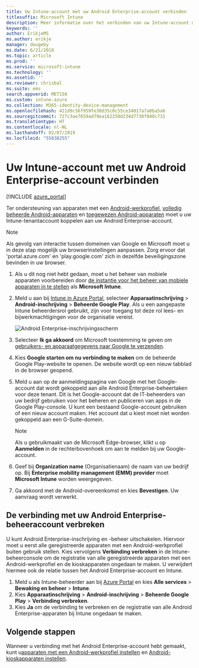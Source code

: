 ```yaml
---
title: Uw Intune-account met uw Android Enterprise-account verbinden
titlesuffix: Microsoft Intune
description: Meer informatie over het verbinden van uw Intune-account met uw Android Enterprise-account.
keywords: ''
author: ErikjeMS
ms.author: erikje
manager: dougeby
ms.date: 6/21/2018
ms.topic: article
ms.prod: ''
ms.service: microsoft-intune
ms.technology: ''
ms.assetid: ''
ms.reviewer: chrisbal
ms.suite: ems
search.appverid: MET150
ms.custom: intune-azure
ms.collection: M365-identity-device-management
ms.openlocfilehash: 421d9c56f959fe30d35c0c55ce34017a7a0ba5a6
ms.sourcegitcommit: 727c3ae7659ad79ea162250d234d7730f840c731
ms.translationtype: HT
ms.contentlocale: nl-NL
ms.lasthandoff: 02/07/2019
ms.locfileid: "55838255"
---
```

# <a name="connect-your-intune-account-to-your-android-enterprise-account"></a>Uw Intune-account met uw Android Enterprise-account verbinden

[!INCLUDE [azure_portal](./includes/azure_portal.md)]

Ter ondersteuning van apparaten met een [Android-werkprofiel](android-work-profile-enroll.md), [volledig beheerde Android-apparaten](android-fully-managed-enroll.md) en [toegewezen Android-apparaten](android-kiosk-enroll.md) moet u uw Intune-tenantaccount koppelen aan uw Android Enterprise-account.  

> [!NOTE]
> Als gevolg van interactie tussen domeinen van Google en Microsoft moet u in deze stap mogelijk uw browserinstellingen aanpassen.  Zorg ervoor dat 'portal.azure.com' en 'play.google.com' zich in dezelfde beveiligingszone bevinden in uw browser.

1. Als u dit nog niet hebt gedaan, moet u het beheer van mobiele apparaten voorbereiden door [de instantie voor het beheer van mobiele apparaten in te stellen](mdm-authority-set.md) als **Microsoft Intune**.
2. Meld u aan bij [Intune in Azure Portal](https://aka.ms/intuneportal), selecteer **Apparaatinschrijving** > **Android-inschrijving** > **Beheerde Google Play**.  Als u een aangepaste Intune beheerdersrol gebruikt, zijn voor toegang tot deze rol lees- en bijwerkmachtigingen voor de organisatie vereist.
   
   ![Android Enterprise-inschrijvingsscherm](./media/android-work-bind.png)

3. Selecteer **Ik ga akkoord** om Microsoft toestemming te geven om [gebruikers- en apparaatgegevens naar Google te verzenden](data-intune-sends-to-google.md). 
   
4. Kies **Google starten om nu verbinding te maken** om de beheerde Google Play-website te openen. De website wordt op een nieuw tabblad in de browser geopend.
  
5. Meld u aan op de aanmeldingspagina van Google met het Google-account dat wordt gekoppeld aan alle Android Enterprise-beheertaken voor deze tenant. Dit is het Google-account dat de IT-beheerders van uw bedrijf gebruiken voor het beheren en publiceren van apps in de Google Play-console. U kunt een bestaand Google-account gebruiken of een nieuw account maken. Het account dat u kiest moet niet worden gekoppeld aan een G-Suite-domein.
    
    > [!Note]
    > Als u gebruikmaakt van de Microsoft Edge-browser, klikt u op **Aanmelden** in de rechterbovenhoek om aan te melden bij uw Google-account.

6. Geef bij **Organization name** (Organisatienaam) de naam van uw bedrijf op. Bij **Enterprise mobility management (EMM) provider** moet **Microsoft Intune** worden weergegeven.

7. Ga akkoord met de Android-overeenkomst en kies **Bevestigen**. Uw aanvraag wordt verwerkt.

## <a name="disconnect-your-android-enterprise-administrative-account"></a>De verbinding met uw Android Enterprise-beheeraccount verbreken

U kunt Android Enterprise-inschrijving en -beheer uitschakelen. Hiervoor moet u eerst alle geregistreerde apparaten met een Android-werkprofiel buiten gebruik stellen. Kies vervolgens **Verbinding verbreken** in de Intune-beheerconsole om de registratie van alle geregistreerde apparaten met een Android-werkprofiel en de kioskapparaten ongedaan te maken. U verwijdert hiermee ook de relatie tussen het Android Enterprise-account en Intune.

1. Meld u als Intune-beheerder aan bij [Azure Portal](https://portal.azure.com) en kies **Alle services** > **Bewaking en beheer** > **Intune**.
2. Kies **Apparaatinschrijving** > **Android-inschrijving** > **Beheerde Google Play** > **Verbinding verbreken**.
3. Kies **Ja** om de verbinding te verbreken en de registratie van alle Android Enterprise-apparaten bij Intune ongedaan te maken.

## <a name="next-steps"></a>Volgende stappen

Wanneer u verbinding met het Android Enterprise-account hebt gemaakt, kunt u[apparaten met een Android-werkprofiel instellen](android-work-profile-enroll.md) en [Android-kioskapparaten instellen](android-kiosk-enroll.md).
